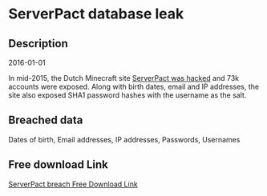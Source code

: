 # ServerPact database leak

## Description

2016-01-01

In mid-2015, the Dutch Minecraft site <a href="https://twitter.com/serverpact/status/772534083788365829" target="_blank" rel="noopener">ServerPact was hacked</a> and 73k accounts were exposed. Along with birth dates, email and IP addresses, the site also exposed SHA1 password hashes with the username as the salt.

## Breached data

Dates of birth, Email addresses, IP addresses, Passwords, Usernames

## Free download Link

[ServerPact breach Free Download Link](https://tinyurl.com/2b2k277t)